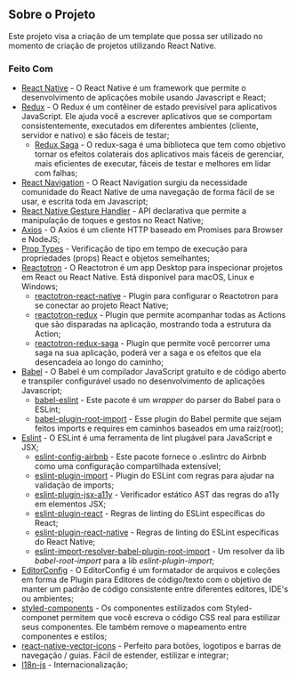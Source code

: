 ## Sobre o Projeto

Este projeto visa a criação de um template que possa ser utilizado no momento de criação de projetos utilizando React Native.

### Feito Com

* [React Native](http://facebook.github.io/react-native/) - O React Native é um framework que permite o desenvolvimento de aplicações mobile usando Javascript e React; 
* [Redux](https://redux.js.org/) - O Redux é um contêiner de estado previsível para aplicativos JavaScript. Ele ajuda você a escrever aplicativos que se comportam consistentemente, executados em diferentes ambientes (cliente, servidor e nativo) e são fáceis de testar; 
  + [Redux Saga](https://redux-saga.js.org/) - O redux-saga é uma biblioteca que tem como objetivo tornar os efeitos colaterais dos aplicativos mais fáceis de gerenciar, mais eficientes de executar, fáceis de testar e melhores em lidar com falhas; 
* [React Navigation](https://reactnavigation.org/) - O React Navigation surgiu da necessidade comunidade do React Native de uma navegação de forma fácil de se usar, e escrita toda em Javascript; 
* [React Native Gesture Handler](https://kmagiera.github.io/react-native-gesture-handler/) - API declarativa que permite a manipulação de toques e gestos no React Native; 
* [Axios](https://github.com/axios/axios) - O Axios é um cliente HTTP baseado em Promises para Browser e NodeJS; 
* [Prop Types](https://github.com/facebook/prop-types) - Verificação de tipo em tempo de execução para propriedades (props) React e objetos semelhantes; 
* [Reactotron](https://github.com/infinitered/reactotron) - O Reactotron é um app Desktop para inspecionar projetos em React ou React Native. Está disponível para macOS, Linux e Windows; 
  + [reactotron-react-native](https://github.com/infinitered/reactotron/blob/master/docs/quick-start-react-native.md) - Plugin para configurar o Reactotron para se conectar ao projeto React Native; 
  + [reactotron-redux](https://github.com/infinitered/reactotron/blob/master/docs/plugin-redux.md) - Plugin que permite acompanhar todas as Actions que são disparadas na aplicação, mostrando toda a estrutura da Action; 
  + [reactotron-redux-saga](https://github.com/infinitered/reactotron/blob/master/docs/plugin-redux-saga.md) - Plugin que permite você percorrer uma saga na sua aplicação, poderá ver a saga e os efeitos que ela desencadeia ao longo do caminho; 
* [Babel](https://babeljs.io/) - O Babel é um compilador JavaScript gratuito e de código aberto e transpiler configurável usado no desenvolvimento de aplicações Javascript; 
  + [babel-eslint](https://github.com/babel/babel-eslint) - Este pacote é um _wrapper_ do parser do Babel para o ESLint; 
  + [babel-plugin-root-import](https://github.com/entwicklerstube/babel-plugin-root-import) - Esse plugin do Babel permite que sejam feitos imports e requires em caminhos baseados em uma raiz(root); 
* [Eslint](https://eslint.org/) - O ESLint é uma ferramenta de lint plugável para JavaScript e JSX; 
  + [eslint-config-airbnb](https://github.com/airbnb/javascript/tree/master/packages/eslint-config-airbnb) - Este pacote fornece o .eslintrc do Airbnb como uma configuração compartilhada extensível; 
  + [eslint-plugin-import](https://github.com/benmosher/eslint-plugin-import) - Plugin do ESLint com regras para ajudar na validação de imports; 
  + [eslint-plugin-jsx-a11y](https://github.com/evcohen/eslint-plugin-jsx-a11y) - Verificador estático AST das regras do a11y em elementos JSX; 
  + [eslint-plugin-react](https://github.com/yannickcr/eslint-plugin-react) - Regras de linting do ESLint específicas do React; 
  + [eslint-plugin-react-native](https://github.com/Intellicode/eslint-plugin-react-native) - Regras de linting do ESLint específicas do React Native; 
  + [eslint-import-resolver-babel-plugin-root-import](https://github.com/olalonde/eslint-import-resolver-babel-root-import) - Um resolver da lib _babel-root-import_ para a lib _eslint-plugin-import_; 
* [EditorConfig](https://editorconfig.org/) - O EditorConfig é um formatador de arquivos e coleções em forma de Plugin para Editores de código/texto com o objetivo de manter um padrão de código consistente entre diferentes editores, IDE's ou ambientes; 
* [styled-components](https://styled-components.com/) - Os componentes estilizados com Styled-componet permitem que você escreva o código CSS real para estilizar seus componentes. Ele também remove o mapeamento entre componentes e estilos; 
* [react-native-vector-icons](https://www.npmjs.com/package/react-native-vector-icons) - Perfeito para botões, logotipos e barras de navegação / guias. Fácil de estender, estilizar e integrar; 
* [I18n-js](https://github.com/fnando/i18n-js) - Internacionalização; 
